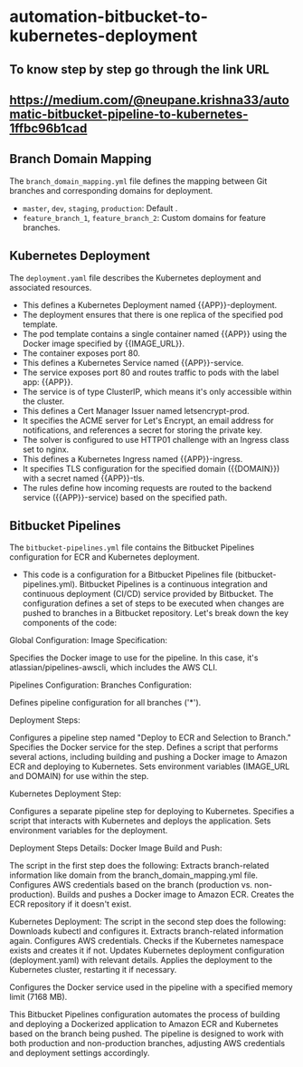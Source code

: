 # automation-bitbucket-to-kubernetes-deployment

## To know step by step go through the link URL
## https://medium.com/@neupane.krishna33/automatic-bitbucket-pipeline-to-kubernetes-1ffbc96b1cad




## Branch Domain Mapping

The `branch_domain_mapping.yml` file defines the mapping between Git branches and corresponding domains for deployment.

- `master`, `dev`, `staging`, `production`: Default .
- `feature_branch_1`, `feature_branch_2`: Custom domains for feature branches.

## Kubernetes Deployment

The `deployment.yaml` file describes the Kubernetes deployment and associated resources.

- This defines a Kubernetes Deployment named {{APP}}-deployment.
- The deployment ensures that there is one replica of the specified pod template.
- The pod template contains a single container named {{APP}} using the Docker image specified by {{IMAGE_URL}}.
- The container exposes port 80.
- This defines a Kubernetes Service named {{APP}}-service.
- The service exposes port 80 and routes traffic to pods with the label app: {{APP}}.
- The service is of type ClusterIP, which means it's only accessible within the cluster.
- This defines a Cert Manager Issuer named letsencrypt-prod.
- It specifies the ACME server for Let's Encrypt, an email address for notifications, and references a secret for storing the private key.
- The solver is configured to use HTTP01 challenge with an Ingress class set to nginx.
- This defines a Kubernetes Ingress named {{APP}}-ingress.
- It specifies TLS configuration for the specified domain ({{DOMAIN}}) with a secret named {{APP}}-tls.
- The rules define how incoming requests are routed to the backend service ({{APP}}-service) based on the specified path.

## Bitbucket Pipelines

The `bitbucket-pipelines.yml` file contains the Bitbucket Pipelines configuration for ECR and Kubernetes deployment.

- This code is a configuration for a Bitbucket Pipelines file (bitbucket-pipelines.yml). Bitbucket Pipelines is a continuous integration and continuous deployment (CI/CD) service provided by Bitbucket. The configuration defines a set of steps to be executed when changes are pushed to branches in a Bitbucket repository. Let's break down the key components of the code:

Global Configuration:
Image Specification:

<!-- image: atlassian/pipelines-awscli -->
Specifies the Docker image to use for the pipeline. In this case, it's atlassian/pipelines-awscli, which includes the AWS CLI.

Pipelines Configuration:
Branches Configuration:
<!-- pipelines:
  branches:
    '*': -->
Defines pipeline configuration for all branches ('*').

Deployment Steps:
<!-- 
- step:
    name: Deploy to ECR and Selection to Branch
    services:
      - docker
    script:
      # ... 
    variables:
      IMAGE_URL: $ACCOUNT_ID.dkr.ecr.$AWS_DEFAULT_REGION.amazonaws.com/$DOCKER_REPO:$IMAGE_TAG
      DOMAIN: $DOMAIN -->

Configures a pipeline step named "Deploy to ECR and Selection to Branch."
Specifies the Docker service for the step.
Defines a script that performs several actions, including building and pushing a Docker image to Amazon ECR and deploying to Kubernetes.
Sets environment variables (IMAGE_URL and DOMAIN) for use within the step.

Kubernetes Deployment Step:
<!-- - step:
    name: Deploy to Kubernetes
    script:
      # ... 
    variables:
      # ... (variables set for the deployment) -->
Configures a separate pipeline step for deploying to Kubernetes.
Specifies a script that interacts with Kubernetes and deploys the application.
Sets environment variables for the deployment.

Deployment Steps Details:
Docker Image Build and Push:

The script in the first step does the following:
Extracts branch-related information like domain from the branch_domain_mapping.yml file.
Configures AWS credentials based on the branch (production vs. non-production).
Builds and pushes a Docker image to Amazon ECR.
Creates the ECR repository if it doesn't exist.

Kubernetes Deployment:
The script in the second step does the following:
Downloads kubectl and configures it.
Extracts branch-related information again.
Configures AWS credentials.
Checks if the Kubernetes namespace exists and creates it if not.
Updates Kubernetes deployment configuration (deployment.yaml) with relevant details.
Applies the deployment to the Kubernetes cluster, restarting it if necessary.


<!-- Docker Service Configuration:
definitions:
  services:
    docker:
      memory: 7168 -->
Configures the Docker service used in the pipeline with a specified memory limit (7168 MB).


This Bitbucket Pipelines configuration automates the process of building and deploying a Dockerized application to Amazon ECR and Kubernetes based on the branch being pushed. The pipeline is designed to work with both production and non-production branches, adjusting AWS credentials and deployment settings accordingly.

